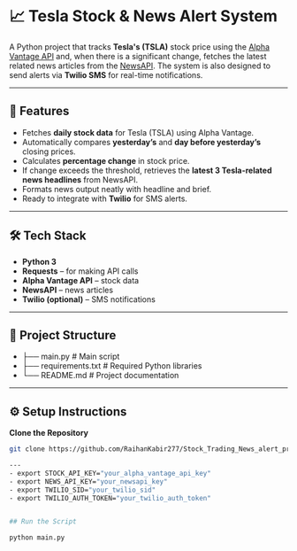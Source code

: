 # 📈 Tesla Stock & News Alert System

A Python project that tracks **Tesla's (TSLA)** stock price using the [Alpha Vantage API](https://www.alphavantage.co) and, when there is a significant change, fetches the latest related news articles from the [NewsAPI](https://newsapi.org). The system is also designed to send alerts via **Twilio SMS** for real-time notifications.

---

## 🚀 Features

- Fetches **daily stock data** for Tesla (TSLA) using Alpha Vantage.
- Automatically compares **yesterday’s** and **day before yesterday’s** closing prices.
- Calculates **percentage change** in stock price.
- If change exceeds the threshold, retrieves the **latest 3 Tesla-related news headlines** from NewsAPI.
- Formats news output neatly with headline and brief.
- Ready to integrate with **Twilio** for SMS alerts.

---

## 🛠️ Tech Stack

- **Python 3**
- **Requests** – for making API calls
- **Alpha Vantage API** – stock data
- **NewsAPI** – news articles
- **Twilio (optional)** – SMS notifications

---

## 📂 Project Structure

- ├── main.py # Main script
- ├── requirements.txt # Required Python libraries
- └── README.md # Project documentation


---

## ⚙️ Setup Instructions

**Clone the Repository**
   ```bash
   git clone https://github.com/RaihanKabir277/Stock_Trading_News_alert_project-day36-.git

---
- export STOCK_API_KEY="your_alpha_vantage_api_key"
- export NEWS_API_KEY="your_newsapi_key"
- export TWILIO_SID="your_twilio_sid"
- export TWILIO_AUTH_TOKEN="your_twilio_auth_token"


## Run the Script

python main.py

   
